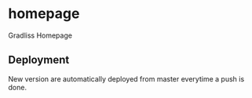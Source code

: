 # homepage
Gradliss Homepage

## Deployment
New version are automatically deployed from master everytime a push is done.
